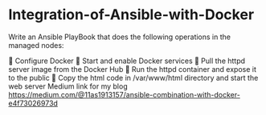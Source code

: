 # Integration-of-Ansible-with-Docker

Write an Ansible PlayBook that does the following operations in the managed nodes:

🔹 Configure Docker
🔹 Start and enable Docker services
🔹 Pull the httpd server image from the Docker Hub
🔹 Run the httpd container and expose it to the public
🔹 Copy the html code in /var/www/html directory and start the web server
Medium link for my blog 
https://medium.com/@11as1913157/ansible-combination-with-docker-e4f73026973d
